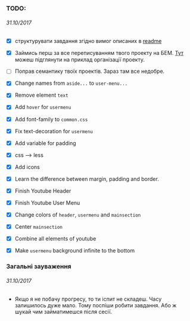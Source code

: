 ### TODO:
###### *31.10/2017*
 - [x] структурувати завдання згідно вимог описаних в [readme](https://github.com/WebDevCourse2017/HTML-Codding/blob/master/readme.md)
 - [x] Займись перш за все переписуванням твого проекту на БЕМ. [Тут](https://github.com/WebDevCourse2017/HTML-Codding/tree/master/Mykhailo_Ivankiv/BEM) можеш підглянути на приклад організації проекту.
 - [ ] Поправ семантику твоїх проектів. Зараз там все недобре.

 - [x] Change names from `aside...` to `user-menu...`
 - [x] Remove element `text`
 - [x] Add `hover` for `usermenu`
 - [x] Add font-family to `common.css`
 - [x] Fix text-decoration for `usermenu`
 - [x] Add variable for padding
 - [x] css --> less
 - [x] Add icons
 - [x] Learn the difference between margin, padding and border.
 - [x] Finish Youtube Header
 - [x] Finish Youtube User Menu
 - [x] Change colors of `header`, `usermenu` and `mainsection`
 - [x] Center `mainsection`
 - [x] Combine all elements of youtube
 - [x] Make `usermenu` background infinite to the bottom
### Загальні зауваження
###### *31.10/2017*
- Якщо я не побачу прогресу, то ти іспит не складеш. Часу залишилось дуже мало. Тому поспіши робити завдання. Або ж шукай чим займатимешся після сесії.
